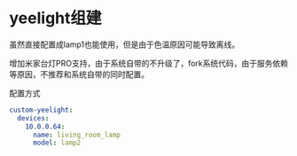 # yeelight组建

虽然直接配置成lamp1也能使用，但是由于色温原因可能导致离线。

增加米家台灯PRO支持，由于系统自带的不升级了，fork系统代码，由于服务依赖等原因，不推荐和系统自带的同时配置。

配置方式
```yaml
custom-yeelight:
  devices:
    10.0.0.64:
      name: living_room_lamp
      model: lamp2
```
